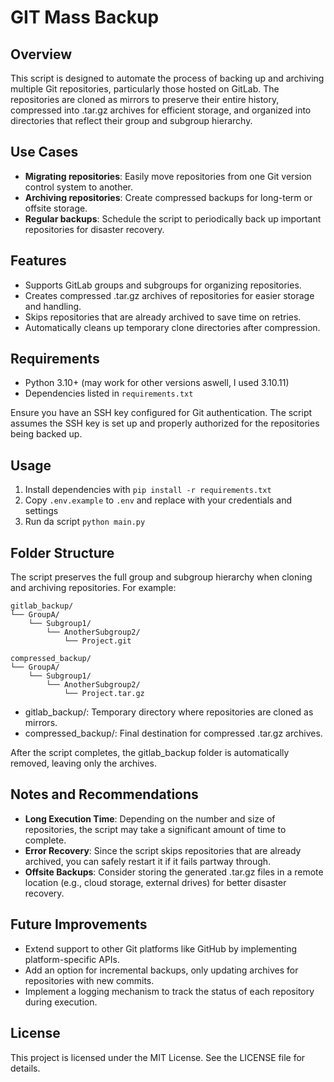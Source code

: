 # GIT Mass Backup

## Overview
This script is designed to automate the process of backing up and archiving multiple Git repositories, particularly those hosted on GitLab. The repositories are cloned as mirrors to preserve their entire history, compressed into .tar.gz archives for efficient storage, and organized into directories that reflect their group and subgroup hierarchy.

## Use Cases
- **Migrating repositories**: Easily move repositories from one Git version control system to another.
- **Archiving repositories**: Create compressed backups for long-term or offsite storage.
- **Regular backups**: Schedule the script to periodically back up important repositories for disaster recovery.

## Features
- Supports GitLab groups and subgroups for organizing repositories.
- Creates compressed .tar.gz archives of repositories for easier storage and handling.
- Skips repositories that are already archived to save time on retries.
- Automatically cleans up temporary clone directories after compression.

## Requirements
- Python 3.10+ (may work for other versions aswell, I used 3.10.11)
- Dependencies listed in `requirements.txt`

Ensure you have an SSH key configured for Git authentication. The script assumes the SSH key is set up and properly authorized for the repositories being backed up.

## Usage
1. Install dependencies with `pip install -r requirements.txt`
2. Copy `.env.example` to `.env` and replace with your credentials and settings
3. Run da script `python main.py`

## Folder Structure

The script preserves the full group and subgroup hierarchy when cloning and archiving repositories. For example:

```text
gitlab_backup/
└── GroupA/
    └── Subgroup1/
        └── AnotherSubgroup2/
            └── Project.git

compressed_backup/
└── GroupA/
    └── Subgroup1/
        └── AnotherSubgroup2/
            └── Project.tar.gz
```

- gitlab_backup/: Temporary directory where repositories are cloned as mirrors.
- compressed_backup/: Final destination for compressed .tar.gz archives.

After the script completes, the gitlab_backup folder is automatically removed, leaving only the archives.

## Notes and Recommendations
- **Long Execution Time**: Depending on the number and size of repositories, the script may take a significant amount of time to complete.
- **Error Recovery**: Since the script skips repositories that are already archived, you can safely restart it if it fails partway through.
- **Offsite Backups**: Consider storing the generated .tar.gz files in a remote location (e.g., cloud storage, external drives) for better disaster recovery.

## Future Improvements
- Extend support to other Git platforms like GitHub by implementing platform-specific APIs.
- Add an option for incremental backups, only updating archives for repositories with new commits.
- Implement a logging mechanism to track the status of each repository during execution.

## License
This project is licensed under the MIT License. See the LICENSE file for details.